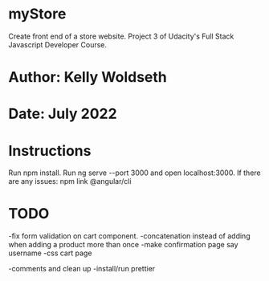 # myStore
Create front end of a store website. Project 3 of Udacity's Full Stack Javascript Developer Course.

# Author: Kelly Woldseth
# Date: July 2022


# Instructions
Run npm install.
Run ng serve --port 3000 and open localhost:3000.
If there are any issues: npm link @angular/cli

# TODO

-fix form validation on cart component.
-concatenation instead of adding when adding a product more than once
-make confirmation page say username
-css cart page

-comments and clean up
-install/run prettier